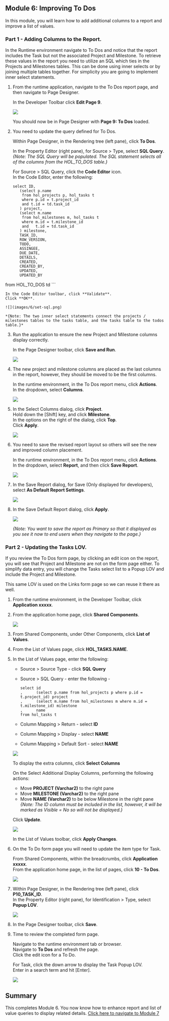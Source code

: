 ## Module 6: Improving To Dos

In this module, you will learn how to add additional columns to a report and improve a list of values.

### **Part 1** - Adding Columns to the Report.
In the Runtime environment navigate to To Dos and notice that the report includes the Task but not the associated Project and Milestone. To retrieve these values in the report you need to utilize an SQL which ties in the Projects and Milestones tables. This can be done using inner selects or by joining multiple tables together. For simplicity you are going to implement inner select statements.


1. From the runtime application, navigate to the To Dos report page, and then navigate to Page Designer.

    In the Developer Toolbar click **Edit Page 9**.

    ![](images/6/dev-toolbar.png)
    
    You should now be in Page Designer with **Page 9: To Dos** loaded.
    

2. You need to update the query defined for To Dos.

    Within Page Designer, in the Rendering tree (left pane), click **To Dos**. 
    
    In the Property Editor (right pane), for Source > Type, select **SQL Query**.   
    *{Note: The SQL Query will be populated. The SQL statement selects all of the columns from the HOL\_TO\_DOS table.}*
    
    For Source > SQL Query, click the **Code Editor** icon.     
    In the Code Editor, enter the following:
    
    ```
    select ID,
       (select p.name 
        from hol_projects p, hol_tasks t
        where p.id = t.project_id
        and t.id = td.task_id
       ) project,
       (select m.name 
        from hol_milestones m, hol_tasks t
        where m.id = t.milestone_id
        and   t.id = td.task_id
       ) milestone,
       TASK_ID,
       ROW_VERSION,
       TODO,
       ASSINGEE,
       DUE_DATE,
       DETAILS,
       CREATED,
       CREATED_BY,
       UPDATED,
       UPDATED_BY
  from HOL_TO_DOS td
    ```
    
    In the Code Editor toolbar, click **Validate**.
    Click **OK**.
    
    ![](images/6/set-sql.png)
    
    *{Note: The two inner select statements connect the projects / milestones tables to the tasks table, and the tasks table to the todos table.}*
    
3. Run the application to ensure the new Project and Milestone columns display correctly.
    
    In the Page Designer toolbar, click **Save and Run**. 

    ![](images/6/run-report.png)

4. The new project and milestone columns are placed as the last columns in the report, however, they should be moved to be the first columns.

    In the runtime environment, in the To Dos report menu, click **Actions**.       
    In the dropdown, select **Columns**.
    
    ![](images/6/go-columns.png)
    
5. In the Select Columns dialog, click **Project**.        
    Hold down the [Shift] key, and click **Milestone**.     
    In the options on the right of the dialog, click **Top**.        
    Click **Apply**.

    ![](images/6/select-columns.png)
    
6. You need to save the revised report layout so others will see the new and improved column placement.

    In the runtime environment, in the To Dos report menu, click **Actions**.       
    In the dropdown, select **Report**, and then click **Save Report**.
    
    ![](images/6/go-save.png)

7.  In the Save Report dialog, for Save (Only displayed for developers), select **As Default Report Settings**.

    ![](images/6/go-default.png)

8. In the Save Default Report dialog, click **Apply**.     

    ![](images/6/set-default.png)
    
    *{Note: You want to save the report as Primary so that it displayed as you see it now to end users when they navigate to the page.}*
    
### **Part 2** - Updating the Tasks LOV.
If you review the To Dos form page, by clicking an edit icon on the report, you will see that Project and Milestone are not on the form page either. To simplify data entry, you will change the Tasks select list to a Popup LOV and include the Project and Milestone.

This same LOV is used on the Links form page so we can reuse it there as well.

1. From the runtime environment, in the Developer Toolbar, click **Application xxxxx**.

2. From the application home page, click **Shared Components**.

    ![](images/6/go-shared.png)
    
3. From Shared Components, under Other Components, click **List of Values**.

4. From the List of Values page, click **HOL_TASKS.NAME**.

5. In the List of Values page, enter the following:
    - Source > Source Type - click **SQL Query**
    - Source > SQL Query - enter the following - 

        ```
        select id
        ,      (select p.name from hol_projects p where p.id = t.project_id) project
        ,      (select m.name from hol_milestones m where m.id = t.milestone_id) milestone
        ,      name
        from hol_tasks t
        ```
        
    - Column Mapping > Return - select **ID**
    - Column Mapping > Display - select **NAME**
    - Column Mapping > Default Sort - select **NAME**

    ![](images/6/set-lov.png)

    To display the extra columns, click **Select Columns**
    
    On the Select Additional Display Columns, performing the following actions:     
    - Move **PROJECT (Varchar2)** to the right pane             
    - Move **MILESTONE (Varchar2)** to the right pane   
    - Move **NAME (Varchar2)** to be below Milestone in the right pane      
    *{Note: The ID column must be included in the list, however, it will be marked as Visible = _No_ so will not be displayed.}*

    Click **Update**.

    ![](images/6/set-add-columns.png)
    
    In the List of Values toolbar, click **Apply Changes**.
    
5. On the To Do form page you will need to update the item type for Task.

    From Shared Components, within the breadcrumbs, click **Application xxxxx**.  
    From the application home page, in the list of pages, click **10 - To Dos**.

    ![](images/6/go-page10.png)

7. Within Page Designer, in the Rendering tree (left pane), click **P10\_TASK_ID**.  
    In the Property Editor (right pane), for Identification > Type, select **Popup LOV**.

    ![](images/6/set-task-lov.png)   

7. In the Page Designer toolbar, click **Save**. 

8. Time to review the completed form page.    

    Navigate to the runtime environment tab or browser.     
    Navigate to **To Dos** and refresh the page.     
    Click the edit icon for a To Do.
    
    For Task, click the down arrow to display the Task Popup LOV.     
    Enter in a search term and hit [Enter]. 

    ![](images/6/form-runtime.png)    
   
## Summary

This completes Module 6. You now know how to enhance report and list of value queries to display related details. [Click here to navigate to Module 7](7-improving-links.md) 
